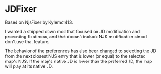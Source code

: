 # JDFixer

Based on NjsFixer by Kylemc1413.

I wanted a stripped down mod that focused on JD modification and preventing floatiness, and that doesn't include NJS modification since I don't use that feature.

The behavior of the preferences has also been changed to selecting the JD from the next closest NJS entry that is lower (or equal) to the selected map's NJS.
If the map's native JD is lower than the preferred JD, the map will play at its native JD.
